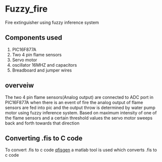 # Fuzzy_fire
Fire extinguisher using fuzzy inference system 

## Components used 

1) PIC16F877A
2) Two 4 pin flame sensors
3) Servo motor
4) oscillator 16MHZ and capacitors
5) Breadboard and jumper wires 

## overveiw
The two 4 pin flame sensors(Analog output) are connected to ADC port in PIC16F877A when there is an event of fire the analog output of flame sensors are fed into pic and the output throw is determined by water pump motor using fuzzy inference system. Based on maximum intensity of one of the flame sensors and a certain threshold values the servo motor sweeps back and forth towards that direction

## Converting .fis to C code 
To convert .fis to c code [qfisgen](https://in.mathworks.com/matlabcentral/fileexchange/117465-qfiscgen-fuzzy-c-code-generator-for-embedded-systems) a matlab tool is used which converts .fis to c code 



